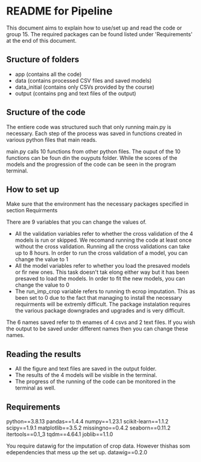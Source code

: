 # README for Pipeline

This document aims to explain how to use/set up and read the code or group 15.
The required packages can be found listed under 'Requirements' at the end of this document.

## Sructure of folders

- app (contains all the code)
- data (contains processed CSV files and saved models)
- data_initial (contains only CSVs provided by the course)
- output (contains png and text files of the output)

## Sructure of the code

The entiere code was structured such that only running main.py is necessary.
Each step of the process was saved in functions created in various python files that main reads. 

main.py calls 10 functions from other python files.
The ouput of the 10 functions can be foun din the ouyputs folder. While the scores of the models and the progression of the code can be seen in the program terminal.


## How to set up
Make sure that the environment has the necessary packages specified in section Requirments

There are 9 variables that you can change the values of. 
- All the validation variables refer to whether the cross validation of the 4 models is run or skipped. We recomand running the code at least once without the cross validation. Running all the cross validations can take up to 8 hours. In order to run the cross validation of a model, you can change the value to 1
- All the model variables refer to whether you load the presaved models or fir new ones. This task doesn't tak elong either way but it has been presaved to load the models. In order to fit the new models, you can change the value to 0
- The run_imp_crop variable refers to running th ecrop imputation. This as been set to 0 due to the fact that managing to install the necessary requirments will be extremly difficult. The package instalation requires the various package downgrades and upgrades and is very difficult.

The 6 names saved refer to th enames of 4 csvs and 2 text files. If you wish the output to be saved under different names then you can change these names.

## Reading the results
- All the figure and text files are saved in the output folder.
- The results of the 4 models will be visible in the terminal.
- The progress of the running of the code can be monitored in the terminal as well.


## Requirements
python==3.8.13
pandas==1.4.4
numpy==1.23.1
scikit-learn==1.1.2
scipy==1.9.1
matplotlib==3.5.2
missingno==0.4.2
seaborn==0.11.2
itertools==0.1_3
tqdm==4.64.1
joblib==1.1.0

You require datawig for the imputation of crop data. However thishas som edependencies that mess up the set up.
datawig==0.2.0
